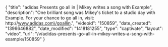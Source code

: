 {
    "title": "adidas Presents go all in | Mikey writes a song with Example",
    "description": "One brilliant song was Mikey's ticket to a studio day with Example. For your chance to go all in, visit: http:\/\/www.adidas.com\/goallin.",
    "videoid": "150859",
    "date_created": "1396646882",
    "date_modified": "1418181255",
    "type": "captivate",
    "layout": "video",
    "url": "\/v\/adidas-presents-go-all-in-mikey-writes-a-song-with-example\/150859"
}